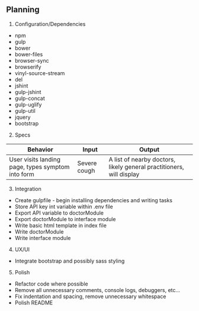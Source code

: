 ## Planning

1. Configuration/Dependencies

  * npm
  * gulp
  * bower
  * bower-files
  * browser-sync
  * browserify
  * vinyl-source-stream
  * del
  * jshint
  * gulp-jshint
  * gulp-concat
  * gulp-uglify
  * gulp-util
  * jquery
  * bootstrap

2. Specs

| Behavior | Input | Output |
|----------|-------|--------|
| User visits landing page, types symptom into form | Severe cough | A list of nearby doctors, likely general practitioners, will display |

3. Integration

  * Create gulpfile - begin installing dependencies and writing tasks
  * Store API key int variable within .env file
  * Export API variable to doctorModule
  * Export doctorModule to interface module
  * Write basic html template in index file
  * Write doctorModule
  * Write interface module

4. UX/UI
 * Integrate bootstrap and possibly sass styling

5. Polish
 * Refactor code where possible
 * Remove all unnecessary comments, console logs, debuggers, etc...
 * Fix indentation and spacing, remove unnecessary whitespace
 * Polish README
